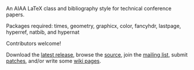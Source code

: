 An AIAA LaTeX class and bibliography style for technical conference
papers.

Packages required: times, geometry, graphicx, color, fancyhdr, lastpage, hyperref, natbib, and hypernat


Contributors welcome!

Download the [latest release](http://code.google.com/p/aiaa-latex/downloads/list),
browse the [source](http://code.google.com/p/aiaa-latex/source),
join the [mailing list](http://groups.google.com/group/aiaa-latex),
submit [patches](http://code.google.com/p/aiaa-latex/issues/list),
and/or write some [wiki pages](http://code.google.com/p/aiaa-latex/w/list).